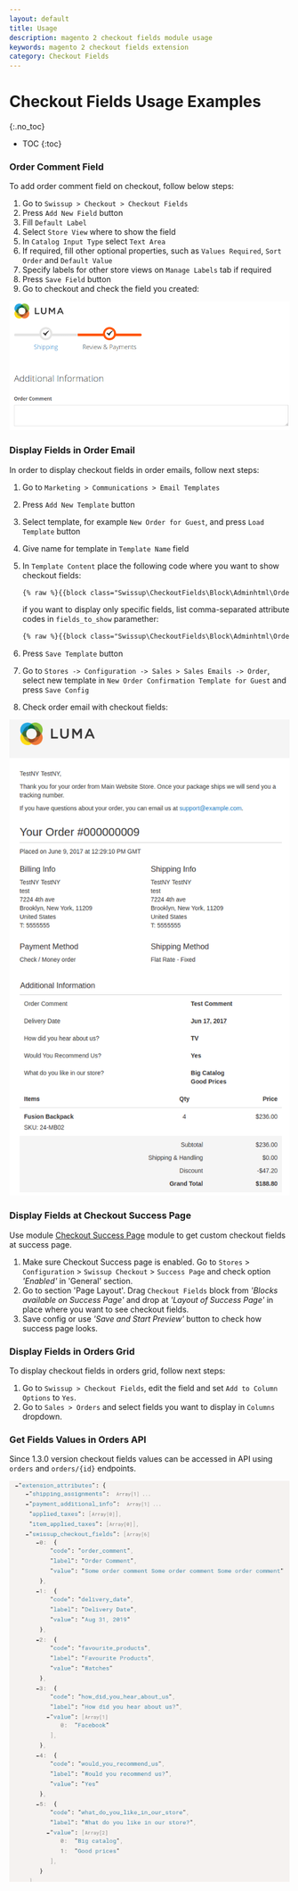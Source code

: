 ```yaml
---
layout: default
title: Usage
description: magento 2 checkout fields module usage
keywords: magento 2 checkout fields extension
category: Checkout Fields
---
```


# Checkout Fields Usage Examples

{:.no_toc}

* TOC
{:toc}

### Order Comment Field

To add order comment field on checkout, follow below steps:

 1. Go to `Swissup > Checkout > Checkout Fields`
 2. Press `Add New Field` button
 3. Fill `Default Label`
 4. Select `Store View` where to show the field
 5. In `Catalog Input Type` select `Text Area`
 6. If required, fill other optional properties, such as `Values Required`, `Sort Order` and `Default Value`
 7. Specify labels for other store views on `Manage Labels` tab if required
 8. Press `Save Field` button
 9. Go to checkout and check the field you created:

![Order Comment Field](/images/m2/checkout-fields/order-comment.png)

### Display Fields in Order Email

In order to display checkout fields in order emails, follow next steps:

 1. Go to `Marketing > Communications > Email Templates`
 2. Press `Add New Template` button
 3. Select template, for example `New Order for Guest`, and press `Load Template` button
 4. Give name for template in `Template Name` field
 5. In `Template Content` place the following code where you want to show checkout fields:

    ```txt
    {% raw %}{{block class="Swissup\CheckoutFields\Block\Adminhtml\Order\View\Fields" area="frontend" template="Swissup_CheckoutFields::email/order/fields.phtml" order=$order}}{% endraw %}
    ```

    if you want to display only specific fields, list comma-separated attribute codes
    in `fields_to_show` paramether:

    ```txt
    {% raw %}{{block class="Swissup\CheckoutFields\Block\Adminhtml\Order\View\Fields" area="frontend" template="Swissup_CheckoutFields::email/order/fields.phtml" order=$order fields_to_show="order_comment,favourite_products,delivery_date"}}{% endraw %}
    ```

 6. Press `Save Template` button
 7. Go to `Stores -> Configuration -> Sales > Sales Emails -> Order`, select new template in
    `New Order Confirmation Template for Guest` and press `Save Config`
 8. Check order email with checkout fields:

![Fields in Order Email](/images/m2/checkout-fields/fields-order-email.png)

### Display Fields at Checkout Success Page

Use module [Checkout Success Page](/m2/extensions/checkout-success/) module to get custom checkout fields at success page.

 1. Make sure Checkout Success page is enabled. Go to `Stores` > `Configuration` > `Swissup Checkout` > `Success Page` and check option _'Enabled'_ in 'General' section.
 2. Go to section 'Page Layout'. Drag `Checkout Fields` block from _'Blocks available on Success Page'_ and drop at _'Layout of Success Page'_ in place where you want to see checkout fields.
 3. Save config or use _'Save and Start Preview'_ button to check how success page looks.

### Display Fields in Orders Grid

To display checkout fields in orders grid, follow next steps:

 1. Go to `Swissup > Checkout Fields`, edit the field and set `Add to Column Options` to `Yes`.
 2. Go to `Sales > Orders` and select fields you want to display in `Columns` dropdown.

### Get Fields Values in Orders API

Since 1.3.0 version checkout fields values can be accessed in API
using `orders` and `orders/{id}` endpoints.

![Orders API](/images/m2/checkout-fields/orders-api.png)
